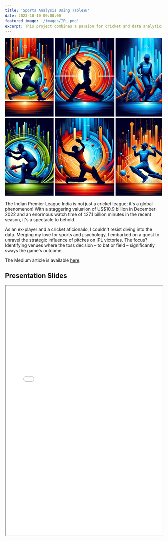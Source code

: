 ```yaml
---
title: 'Sports Analysis Using Tableau'
date: 2023-10-10 00:00:00
featured_image: '/images/IPL.png'
excerpt: This project combines a passion for cricket and data analytics to discover patterns and develop winning strategies for IPL teams. It aims to reveal insights beyond standard evaluations, focusing on individual and team performances and optimal match strategies.
---
```


![](/images/IPL.png)

The Indian Premier League India is not just a cricket league; it's a global phenomenon! With a staggering valuation of US$10.9 billion in December 2022 and an enormous watch time of 427.1 billion minutes in the recent season, it's a spectacle to behold.

As an ex-player and a cricket aficionado, I couldn't resist diving into the data. Merging my love for sports and psychology, I embarked on a quest to unravel the strategic influence of pitches on IPL victories. The focus? Identifying venues where the toss decision – to bat or field – significantly sways the game's outcome.

The Medium article is available [here](https://medium.com/@kavyasri_49247/sports-analytics-unlocking-ipls-winning-strategies-with-tableau-899c663e6c42).


## Presentation Slides

<iframe width="100%" height="800" src="/pdf/VisualAnaF.pdf">
